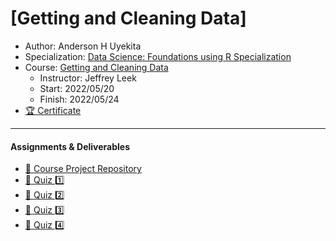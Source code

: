 # [Getting and Cleaning Data]

* Author: Anderson H Uyekita
* Specialization: [Data Science: Foundations using R Specialization](https://www.coursera.org/specializations/data-science-foundations-r)
* Course: [Getting and Cleaning Data](https://www.coursera.org/learn/data-cleaning)
    * Instructor: Jeffrey Leek
    * Start: 2022/05/20
    * Finish: 2022/05/24
* [:trophy: Certificate](https://www.coursera.org/account/accomplishments/verify/TE98YVYE35CV)

***

#### Assignments & Deliverables

* [:rocket: Course Project Repository](https://github.com/AndersonUyekita/GettingAndCleaningData_CourseProject)
* [:pencil: Quiz :one:](https://github.com/AndersonUyekita/GettingAndCleaningData/blob/main/Week%201/getting_and_cleaning_data_quiz_1.md)
* [:pencil: Quiz :two:](https://github.com/AndersonUyekita/GettingAndCleaningData/blob/main/Week%202/getting_and_cleaning_data_quiz_2.md)
* [:pencil: Quiz :three:](https://github.com/AndersonUyekita/GettingAndCleaningData/blob/main/Week%203/getting_and_cleaning_data_quiz_3.md)
* [:pencil: Quiz :four:](https://github.com/AndersonUyekita/GettingAndCleaningData/blob/main/Week%204/getting_and_cleaning_data_quiz_4.md)
